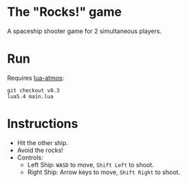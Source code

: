 # The "Rocks!" game

A spaceship shooter game for 2 simultaneous players.

# Run

Requires [lua-atmos](https://github.com/lua-atmos/atmos):

```
git checkout v0.3
lua5.4 main.lua
```

# Instructions

- Hit the other ship.
- Avoid the rocks!
- Controls:
    - Left Ship: `WASD` to move, `Shift Left` to shoot.
    - Right Ship: Arrow keys to move, `Shift Right` to shoot.
